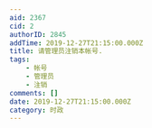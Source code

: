 ```yaml
---
aid: 2367
cid: 2
authorID: 2845
addTime: 2019-12-27T21:15:00.000Z
title: 请管理员注销本帐号.
tags:
    - 帐号
    - 管理员
    - 注销
comments: []
date: 2019-12-27T21:15:00.000Z
category: 时政
---
```



